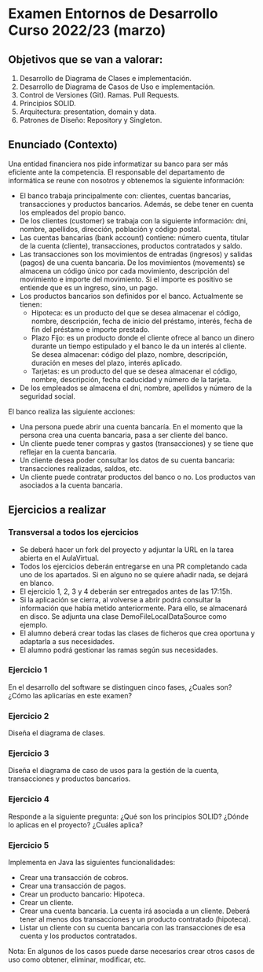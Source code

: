 # Examen Entornos de Desarrollo Curso 2022/23 (marzo)

## Objetivos que se van a valorar:

1. Desarrollo de Diagrama de Clases e implementación.
2. Desarrollo de Diagrama de Casos de Uso e implementación.
3. Control de Versiones (Git). Ramas. Pull Requests.
4. Principios SOLID.
5. Arquitectura: presentation, domain y data.
6. Patrones de Diseño: Repository y Singleton.

## Enunciado (Contexto)

Una entidad financiera nos pide informatizar su banco para ser más eficiente ante la competencia. El responsable del
departamento de informática se reune con nosotros y obtenemos la siguiente información:

- El banco trabaja principalmente con: clientes, cuentas bancarias, transacciones y productos bancarios.
  Además, se debe tener en cuenta los empleados del propio banco.
- De los clientes (customer) se trabaja con la siguiente información: dni, nombre, apellidos, dirección, población y
  código postal.
- Las cuentas bancarias (bank account) contiene: número cuenta, titular de la cuenta (cliente), transacciones, productos
  contratados y saldo.
- Las transacciones son los movimientos de entradas (ingresos) y salidas (pagos) de una cuenta bancaria. De los
  movimientos (movements) se almacena un código único por cada movimiento, descripción del movimiento e importe del
  movimiento. Si el importe es positivo se entiende que es un ingreso, sino, un pago.
- Los productos bancarios son definidos por el banco. Actualmente se tienen:
    - Hipoteca: es un producto del que se desea almacenar el código, nombre, descripción, fecha de inicio del préstamo,
      interés, fecha de fin del préstamo e importe prestado.
    - Plazo Fijo: es un producto donde el cliente ofrece al banco un dinero durante un tiempo estipulado y el banco le
      da un interés al cliente. Se desea almacenar: código del plazo, nombre, descripción, duración en meses del plazo,
      interés aplicado.
    - Tarjetas: es un producto del que se desea almacenar el código, nombre, descripción, fecha caducidad y número de la
      tarjeta.
- De los empleados se almacena el dni, nombre, apellidos y número de la seguridad social.

El banco realiza las siguiente acciones:

- Una persona puede abrir una cuenta bancaría. En el momento que la persona crea una cuenta bancaria, pasa a ser cliente
  del banco.
- Un cliente puede tener compras y gastos (transacciones) y se tiene que reflejar en la cuenta bancaria.
- Un cliente desea poder consultar los datos de su cuenta bancaria: transacciones realizadas, saldos, etc.
- Un cliente puede contratar productos del banco o no. Los productos van asociados a la cuenta bancaria.

## Ejercicios a realizar

### Transversal a todos los ejercicios

- Se deberá hacer un fork del proyecto y adjuntar la URL en la tarea abierta en el AulaVirtual.
- Todos los ejercicios deberán entregarse en una PR completando cada uno de los apartados. Si en alguno no se quiere
  añadir nada, se dejará en blanco.
- El ejercicio 1, 2, 3 y 4 deberán ser entregados antes de las 17:15h.
- Si la aplicación se cierra, al volverse a abrir podrá consultar la información que había metido anteriormente. Para
  ello, se almacenará en disco. Se adjunta una clase DemoFileLocalDataSource como ejemplo.
- El alumno deberá crear todas las clases de ficheros que crea oportuna y adaptarla a sus necesidades.
- El alumno podrá gestionar las ramas según sus necesidades.

### Ejercicio 1

En el desarrollo del software se distinguen cinco fases, ¿Cuales son? ¿Cómo las aplicarías en este examen?


### Ejercicio 2

Diseña el diagrama de clases.

### Ejercicio 3

Diseña el diagrama de caso de usos para la gestión de la cuenta, transacciones y productos bancarios.

### Ejercicio 4

Responde a la siguiente pregunta: ¿Qué son los principios SOLID? ¿Dónde lo aplicas en el proyecto? ¿Cuáles aplica?

### Ejercicio 5

Implementa en Java las siguientes funcionalidades:

- Crear una transacción de cobros.
- Crear una transacción de pagos.
- Crear un producto bancario: Hipoteca.
- Crear un cliente.
- Crear una cuenta bancaria. La cuenta irá asociada a un cliente. Deberá tener al menos dos transacciones y un producto
  contratado (hipoteca).
- Listar un cliente con su cuenta bancaria con las transacciones de esa cuenta y los productos contratados.

Nota: En algunos de los casos puede darse necesarios crear otros casos de uso como obtener, eliminar, modificar, etc.
